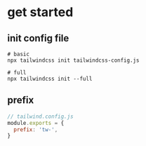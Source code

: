 # get started

## init config file
```shell
# basic
npx tailwindcss init tailwindcss-config.js

# full
npx tailwindcss init --full
```


## prefix
```js
// tailwind.config.js
module.exports = {
  prefix: 'tw-',
}
```
